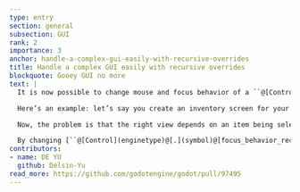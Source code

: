 ```yaml
---
type: entry
section: general
subsection: GUI
rank: 2
importance: 3
anchor: handle-a-complex-gui-easily-with-recursive-overrides
title: Handle a complex GUI easily with recursive overrides
blockquote: Gooey GUI no more
text: |
  It is now possible to change mouse and focus behavior of a ``@[Control](enginetype)`` node recursively. This greatly helps creating complex GUIs without breaking a sweat.

  Here’s an example: let’s say you create an inventory screen for your game. On the left, there’s a grid displaying what the hero is carrying. On the right, it shows a detailed view about the selected item on the left; a rotatable display of the item in 3D to examine every detail, a section containing a scrollable description, a box containing stats and modifiers (with hyperlinks for technical terms), and a list of buttons representing actions that are possible to do with it.

  Now, the problem is that the right view depends on an item being selected on the left. The user shouldn’t be able to interact with the detail view until that happens.

  By changing [``@[Control](enginetype)@[.](symbol)@[focus_behavior_recursive](membervariable)``](https://docs.godotengine.org/en/latest/classes/class_control.html#class-control-property-focus-behavior-recursive) and [``@[Control](enginetype)@[.](symbol)@[mouse_behavior_recursive](membervariable)``](https://docs.godotengine.org/en/latest/classes/class_control.html#class-control-property-mouse-behavior-recursive) of the detailed view container to their disabled value until an item is selected, focus and mouse events will be disabled for every child. You no longer have to resort to complex messages to manage the behavior of ``@[Control](enginetype)`` groups.
contributors:
- name: DE YU
  github: Delsin-Yu
read_more: https://github.com/godotengine/godot/pull/97495
---
```


